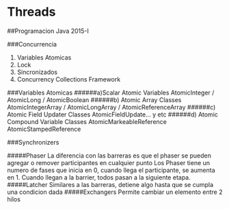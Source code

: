 # Threads
##Programacion Java
2015-I

###Concurrencia
1) Variables Atomicas<br>
2) Lock<br>
3) Sincronizados<br>
4) Concurrency Collections Framework<br>

###Variables Atomicas
######a)Scalar Atomic Variables
AtomicInteger / AtomicLong / AtomicBoolean
######b) Atomic Array Classes
AtomicIntegerArray / AtomicLongArray / AtomicReferenceArray
######c) Atomic Field Updater Classes
AtomicFieldUpdate... y etc
######d) Atomic Compound Variable Classes
AtomicMarkeableReference
AtomicStampedReference

###Synchronizers

#####Phaser
La diferencia con las barreras es que el phaser se pueden agregar o remover participantes en cualquier punto
Los Phaser tiene un numero de fases que inicia en 0, cuando llega el participante, se aumenta en 1. 
Cuando llegan a la barrier, todos pasan a la siguiente etapa.
#####Latcher
Similares a las barreras, detiene algo hasta que se cumpla una condicion dada
#####Exchangers
Permite cambiar un elemento entre 2 hilos